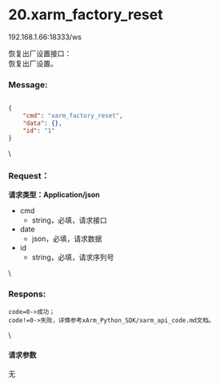# 20.xarm\_factory\_reset

192.168.1.66:18333/ws

恢复出厂设置接口：\
恢复出厂设置。

### Message: <a href="#message" id="message"></a>

```json

{
    "cmd": "xarm_factory_reset",
    "data": {},
    "id": "1"
}
```

\


### Request： <a href="#request" id="request"></a>

**请求类型：Application/json**

* cmd
  * string，必填，请求接口
* date
  * json，必填，请求数据
* id
  * string，必填，请求序列号

\


### Respons: <a href="#respons" id="respons"></a>

```
code=0->成功；
code!=0->失败，详情参考xArm_Python_SDK/xarm_api_code.md文档。
```

\


#### 请求参数

无
